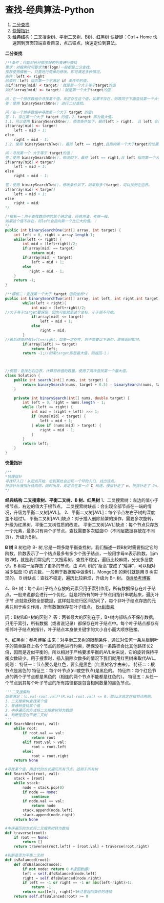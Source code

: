 

# 查找-经典算法-Python

1. <a href="#二分查找">二分查找</a>
2. <a href="#快慢指针">快慢指针</a>
3. <a href="#经典结构">经典结构</a>：二叉搜索树、平衡二叉树、B树、红黑树
快捷键：Ctrl + Home 快速回到页面顶端查看目录，点击锚点，快速定位到算法。


**二分查找**<a name="二分查找"></a>
```java
/**条件：只能对已经排序好的列表进行查找
需求：对搜索时间要求为O(logn)一般都是二分查找。
推荐使用模板一，只要进行简单的修改，即可满足多种情况。
条件：left <= right
结束时：left 指向第一个不满足 if 条件中的值，
如if(array[mid] < target)：就是第一个大于等于target的值
如if(array[mid] <= target)：就是第一个大于target的值

问：在一个排序数组中寻找某个值，肯定存在这个值，如果不存在，则等同于下面查找第一个大于target的值！
答：使用 binarySearchOne() 进行二分查找。

问：在一个排序数组中寻找第一个大于 target 的值!
答：1、存在第一个大于 target 的值，2、target 即为最大值。
1.1、可以使用 binarySearchOne()，修改条件如下，最终left > right， 且 left 会指向第一个大于target的位置。
if(array[mid] <= targer) 
	left = mid + 1;
else
	right = mid - 1;
1.2、使用 binarySearchTwo()，最终 left == right,且指向第一个大于target的位置。

问：寻找第一个 大于等于 target的值！
答：使用 binarySearchOne()，修改如下，最终 left == right,且 left 指向第一个大于等于target的位置
if(array[mid] < targer) 
	left = mid + 1;
else
	right = mid - 1;
	
答：使用 binarySearchTwo()，修改条件如下，如果有多个target，可以找到左边界。
if(array[mid] < targer) 
	left = mid + 1;
else
	right = mid;
*/

/*模板一：用于查找数组中的某个确定值，经典用法，考察一般。
如果这个值不存在，则left会指向第一个比它大的值。！
*/
public int binarySearchOne(int[] array, int target) {
	int left = 0, right = array.length-1;
	while(left <= right) {
		int mid = (left+right)/2;
		if(array[mid] == target)
			return mid;
		if(array[mid] < target)
            left = mid + 1;
		else
		   right = mid - 1;
	}
	return -1;
}
    
/**模板二：查找第一个大于 target 值的坐标*/
public int binarySearchTwo(int[] array, int left, int right,int target){
        while(left < right){
            int mid = (left+right)/2;
//大于等于target要保留，因为可能就是这个坐标，小于则不可能。
            if(array[mid] <= target)
                left = mid + 1;
            else
                right = mid;
        }
//最后结束时有left==right，如果一定存在，则不需要以下语句，直接返回即可。
        if(array[left] >= target)
            return left;
        return -1;//如果target即是最大值，则返回-1；


    
//例题：查找左右边界，计算目标值的数量，使用了两次查找第一个最大值。
class Solution {
    public int search(int[] nums, int target) {
        return binarySearch(nums, target + 0.5) - binarySearch(nums, target - 0.5);
    }

    private int binarySearch(int[] nums, double target) {
        int left = 0, right = nums.length - 1;
        while (left <= right) {
            int mid = (right + left) >>> 1;
            if (nums[mid] < target) {
                left = mid + 1;
            } else if (nums[mid] > target) {
                right = mid - 1;
            }
        }
        return left;
    }
}
```

**快慢指针**<a name="快慢指针"></a>
```java
/**
*快慢指针
寻找环入口：从起点开始，走到某处会出现一个环的入口，找出该点。
快指针比慢指针快两倍，同时出发，肯定会在某一点 C 相遇，慢指针走了 n，快指针走了 2n，因此从 C 点，慢指针再走 n 步是不是和快指针走的一样远。解释：只要在环内，就一定会相遇。
*/

```

**经典结构**<a name="经典结构"></a>
**二叉搜索树、平衡二叉树、B 树、红黑树**
1、二叉搜索树：左边的值小于根节点，右边的值大于根节点。
  二叉搜索树缺点：会出现全部节点在一端的情况，升级为平衡二叉树[AVL]。
2、平衡二叉树[AVL]：每个节点左右子树的深度差不超过1。
  平衡二叉树[AVL]缺点：对于插入删除频繁的操作，需要多次旋转，升级为红黑树，平衡二叉树性质的改进。
  平衡二叉树[AVL]缺点：每个节点只存放一个元素，最多只有两个子节点，查找需要多次磁盘IO（不同层数据存放在不同页），升级为B树。

**B 树**
B 树也称 B- 树,它是一颗多路平衡查找树。我们描述一颗B树时需要指定它的阶数，阶数表示了一个结点最多有多少个孩子结点，一般用字母m表示阶数。当m取2时，就是我们常见的二叉搜索树，查找不稳定，遍历比较麻烦，分支多层数少。B 树每一层存放了更多的节点，由 AVL 树的“瘦高”变成了“矮胖”，可以相对减少磁盘 IO 的次数，一般用于数据库中做索引，MongoDB 的索引就是用 B 树实现的。
B 树缺点：查找不稳定，遍历比较麻烦，升级为 B+ 树。
[B树参考博客](https://www.cnblogs.com/nullzx/p/8729425.html)

4、B+ 树：每个非叶子结点存放的元素只用于索引作用，所有数据保存在叶子结点。一般来说都会进行一个优化，就是将所有的叶子节点用指针串联起来，遍历叶子节  点就能获取全部数据，这样就能进行区间访问了，每个非叶子结点存放的元素只用于索引作用，所有数据保存在叶子结点。
[B+树参考](https://blog.csdn.net/wanderlustLee/article/details/81297253)

问：B树和B+树的区别？
答：两者最大的区别在于，B+树内部结点不保存数据，只用于索引，所有数据（或者说记录）都保存在叶子结点中。每个叶子结点都存有相邻叶子结点的指针，叶子结点本身依关键字的大小自小而大顺序链接。


5、红黑树：[参考博客](https://blog.csdn.net/net_wolf_007/article/details/79706498)
由来：对平衡二叉树的限制条件，通过对任何一条从根到叶子的简单路径上各个节点的颜色进行约束，确保没有一条路径会比其他路径长2倍，因而是近似平衡的。所以相对于严格要求平衡的AVL树来说，它的旋转保持平衡次数较少。用于搜索时，插入删除次数多的情况下我们就用红黑树来取代AVL。
规则：
特征一：节点要么是红色，要么是黑色（红黑树名字由来）。
特征二：根节点是黑色的
特征三：每个叶节点(nil或空节点)是黑色的。
特征四：每个红色节点的两个子节点都是黑色的（相连的两个节点不能都是红色的）。
特征五：从任一个节点到其每个叶子节点的所有路径都是包含相同数量的黑色节点。


```python
'''二叉搜索树
如果满足：(L.val-root.val)*(R.val-root.val) <= 0，那么LR肯定在根节点两侧。
1、二叉搜索树查找某个值
2、普通树查找某个值
3、中序遍历的方式将二叉搜索树转为数组
4、判断是否为平衡二叉树
'''
def SearchOne(root, val):
    while root:
    	if root.val == val:
    		return root
    	elif root.val > val:
    		root = root.left
    	else:
    		root = root.right
    return None

#寻找某个值，用迭代的方式遍历所有节点，适用于所有树
def SearchTwo(root, val):
	stack = [root]
	while stack:
		node = stack.pop(0)
		if node == None:
			continue
		if node.val == val:
			return node
		stack.append(node.left)
		stack.append(node.right)
	return None

#中序遍历的方式将二叉搜索树转为数组
def traverse(root):
	if root == None:
		return []
	return traverse(root.left) + [root.val] + traverse(root.right)

#判断是否为平衡二叉树
def isBalanced(root):
	def dfsBalanced(node):
	    if not node: return 0 #返回数据0
	    left = self.dfsBalanced(node.left)
	    right = self.dfsBalanced(node.right)
	    if left == -1 or right == -1 or abs(left-right)>1:
	        return -1
	    return max(left, right)+1#注意返回条件的选择
    return self.dfsBalanced(root) >= 0
```

